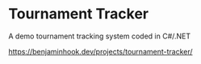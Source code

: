 # Tournament Tracker

A demo tournament tracking system coded in C#/.NET

https://benjaminhook.dev/projects/tournament-tracker/
